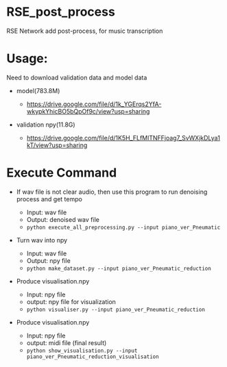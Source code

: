 # RSE_post_process
RSE Network add post-process, for music transcription

# Usage:
Need to download validation data and model data

* model(783.8M)
  * https://drive.google.com/file/d/1k_YGErqs2YfA-wkypkYhicBO5bQpOf9c/view?usp=sharing

* validation npy(11.8G)
  * https://drive.google.com/file/d/1K5H_FLfMlTNFFjoag7_SvWXjkDLya1kT/view?usp=sharing

# Execute Command

* If wav file is not clear audio, then use this program to run denoising process and get tempo
   * Input: wav file
   * Output: denoised wav file
   * `python execute_all_preprocessing.py --input piano_ver_Pneumatic`


* Turn wav into npy
    * Input: wav file
    * Output: npy file
    * `python make_dataset.py --input piano_ver_Pneumatic_reduction`


* Produce visualisation.npy
    * Input: npy file
    * output: npy file for visualization
    * `python visualiser.py --input piano_ver_Pneumatic_reduction`

* Produce visualisation.npy
    * Input: npy file
    * output: midi file (final result)
    * `python show_visualisation.py --input piano_ver_Pneumatic_reduction_visualisation`

